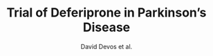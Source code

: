 ---
cat: gaia
subcat: architecture
bestof: false
author: David Devos et al.
title: Trial of Deferiprone in Parkinson’s Disease
journal: New England Journal of Medicine
year: 2022
type: article
url: https -//doi.org/10.1056/NEJMoa2209254
doi: 10.1056/NEJMoa2209254
---